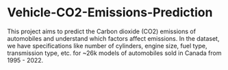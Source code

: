 # Vehicle-CO2-Emissions-Prediction
This project aims to predict the Carbon dioxide (CO2) emissions of automobiles and understand which factors affect emissions. In the dataset, we have specifications like number of cylinders, engine size, fuel type, transmission type, etc. for ~26k models of automobiles sold in Canada from 1995 - 2022. 
